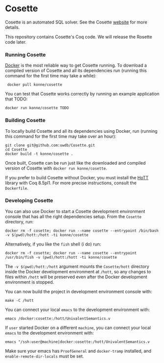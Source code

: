 Cosette
=======

Cosette is an automated SQL solver. See the Cosette [website][web] for more details.

This repository contains Cosette's Coq code. We will release the Rosette code later.


### Running Cosette

[Docker][docker] is the most reliable way to get Cosette running. To download a compiled version of Cosette and all its dependencies run (running this command for the first time may take a while):

     docker pull konne/cosette
     
You can test that Cosette works correctly by running an example application that TODO:

    docker run konne/cosette TODO
 
### Building Cosette

To locally build Cosette and all its dependencies using Docker, run (running this command for the first
time may take over an hour):

    git clone git@github.com:uwdb/Cosette.git
    cd Cosette
    docker build -t konne/cosette .

Once built, Cosette can be run just like the downloaded and compiled version of Cosette with `docker run konne/cosette`.

If you prefer to build Cosette without Docker, you must install the [HoTT](https://github.com/HoTT/HoTT) library with Coq 8.5pl1. For more precise instructions, consult the `Dockerfile`.

### Developing Cosette

You can also use Docker to start a Cosette development environment console that has
all the right dependencies setup. From the `Cosette` directory, run:

    docker rm -f cosette; docker run --name cosette --entrypoint /bin/bash -v $(pwd)/hott:/hott -ti konne/cosette

Alternatively, if you like the `fish` shell (i do) run:

    docker rm -f cosette; docker run --name cosette --entrypoint /usr/bin/fish -v (pwd)/hott:/hott -ti konne/cosette

The `-v $(pwd)/hott:/hott` argument mounts the `Cosette/hott` directory inside the Docker development environment at `/hott`, so any changes to files within `/hott` will be preserved even after the Docker development environment is stopped.

You can now build the project in development environment console with:

    make -C /hott

You can connect your local `emacs` to the development environment with:

    emacs /docker:cosette:/hott/UnivalentSemantics.v

If `user` started Docker on a different `machine`, you can connect your local `emacs` to the development environment with:

    emacs "/ssh:user@machine|docker:cosette:/hott/UnivalentSemantics.v

Make sure your emacs has `ProofGeneral` and `docker-tramp` installed, and
`enable-remote-dir-locals` must be set.


[web]: http://cosette.cs.washington.edu/.
[docker]: https://docs.docker.com/engine/understanding-docker/
